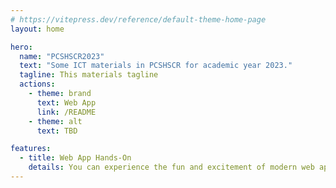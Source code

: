 ```yaml
---
# https://vitepress.dev/reference/default-theme-home-page
layout: home

hero:
  name: "PCSHSCR2023"
  text: "Some ICT materials in PCSHSCR for academic year 2023."
  tagline: This materials tagline
  actions:
    - theme: brand
      text: Web App
      link: /README
    - theme: alt
      text: TBD

features:
  - title: Web App Hands-On
    details: You can experience the fun and excitement of modern web application development through hands-on experience.
---
```



